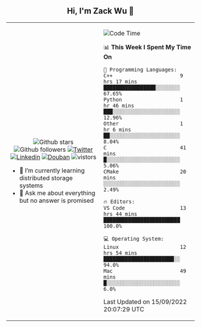 <h2 align="center"> Hi, I'm Zack Wu 👋 </h2>

<table>
    <tr>
        <td valign="center" width="50%">
            <p align="center">
              <img src="https://img.shields.io/github/stars/izackwu?style=social" alt="Github stars" />
              <img src="https://img.shields.io/github/followers/izackwu?style=social" alt="Github followers" />
              <a href="https://twitter.com/_zackwu"><img src="https://img.shields.io/badge/@__zackwu-1DA1F2?style=flat&logo=Twitter&logoColor=white" alt="Twitter"/></a>
              <a href="https://www.linkedin.com/in/izackwu/?locale=en_US"><img src="https://img.shields.io/badge/@izackwu-0073b1?style=flat&logo=LinkedIn&logoColor=white" alt="Linkedin" /></a>
              <a href="https://www.douban.com/people/keith1"><img src="https://img.shields.io/badge/@keith1-007722?style=flat&logo=Douban&logoColor=white" alt="Douban" /></a>
              <img src="https://visitor-badge.glitch.me/badge?page_id=keithnull" alt="vistors" />
            </p>
            <ul>
                <li>🌱 I’m currently learning distributed storage systems</li>
                <li>💬 Ask me about everything but no answer is promised</li>
            </ul>
        </td>
       <td valign="top" width="50%">
    
<!--START_SECTION:waka-->
![Code Time](http://img.shields.io/badge/Code%20Time-2%2C046%20hrs%2053%20mins-blue)

📊 **This Week I Spent My Time On** 

```text
💬 Programming Languages: 
C++                      9 hrs 17 mins       █████████████████░░░░░░░░   67.65% 
Python                   1 hr 46 mins        ███░░░░░░░░░░░░░░░░░░░░░░   12.96% 
Other                    1 hr 6 mins         ██░░░░░░░░░░░░░░░░░░░░░░░   8.04% 
C                        41 mins             █░░░░░░░░░░░░░░░░░░░░░░░░   5.06% 
CMake                    20 mins             ░░░░░░░░░░░░░░░░░░░░░░░░░   2.49%

🔥 Editors: 
VS Code                  13 hrs 44 mins      █████████████████████████   100.0%

💻 Operating System: 
Linux                    12 hrs 54 mins      ███████████████████████░░   94.0% 
Mac                      49 mins             █░░░░░░░░░░░░░░░░░░░░░░░░   6.0%

```


 Last Updated on 15/09/2022 20:07:29 UTC
<!--END_SECTION:waka-->
</td></tr>
</table>


